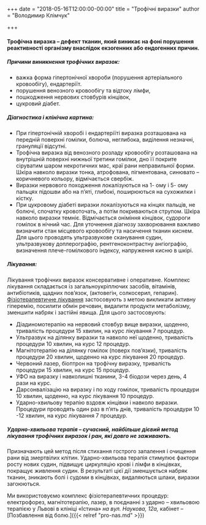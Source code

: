 +++
date = "2018-05-16T12:00:00-00:00"
title = "Трофічні виразки"
author = "Володимир Клімчук"

+++


#### Трофічна виразка –  дефект тканин, який виникає на фоні порушення реактивності організму внаслідок екзогенних або ендогенних причин.

##### Причини виникнення трофічних виразок:

* важка форма гіпертонічної хвороби (порушення артеріального кровообігу), ендартеріїт. 
* порушення венозного кровообігу та відтоку лімфи,
* пошкодження нервових стовбурів кінцівок,
* цукровий діабет.

##### Діагностика і клінічна картина:

* При гіпертонічній хворобі і ендартеріїті виразка розташована на передній поверхні гомілки, болюча, неглибока, виділення незначні, грануляції відсутні.
* Трофічна виразка від венозного розладу кровообігу розташована на внутрішній поверхні нижньої третини гомілки, дно її покрите сіруватим шаром некротичних мас, краї рани неправильної форми. Шкіра навколо виразки тонка, атрофована, пігментована, синювато – коричневого кольору, відмічається  свербіж.
* Виразки нервового походження локалізуються на 1- ому і 5- ому пальцях підошви або на п’яті, глибокі, поширюються на сухожилки і кістку.
* При цукровому діабеті виразки локалізуються на кінцях пальців, не болючі, спочатку кровоточать, а потім покриваються  струпом. Шкіра навколо виразки темніє. Відмічається оніміння кінцівок, судороги гомілок в нічний час.
Для уточнення діагнозу захворювання важливо визначити стан місцевого кровообігу та насичення тканин киснем. Для цього проводять ультразвукове сканування судин, ультразвукову доплерографію, рентгеноконтрастну ангіографію, визначення плече-гомілкового індексу, напруження кисню в шкірі.

##### Лікування:
 
Лікування трофічних виразок консервативне і оперативне. Комплекс лікування складається із загальноукріплючих засобів, вітамінів, антибіотиків,  щадних пов’язок,  (актовегін, солкосерил, гепарин). [Фізіотерапевтичне лікування](https://www.facebook.com/rodovid.center/photos/a.410236529721921/413469469398627/?type=3&__xts__%5B0%5D=68.ARBoI3l0kFBvwlZdeMn0UO_kigN0uACoqsmC2RrN0bNBU6aYvZ2if69Mm7OO_gaPzvt86qMte_nd4GSIN-zyxH1sFog6hF7Y_ccq9z5gc5ybKurMJY0nFRTinwvo0nERzqdNXYg6_eW0eEHW0F9aMHNsuXFrTh8er5jeMk8jta0GlmjSMiJFkqW0RMSwnkzWX_hb2qS8X7nwJN8WDucO1rv0Vmzxx2kExBHZSjmlmO_HhSw0fFveyqfJapHgUCrWz2ScanisYfQiLZiKEoe1bQvdDDda6lA71qwUwzxT3zbJhTC10V2whbR3YoK7fmfX_ISzeLGSe_OZmHeVbsoTHIQ&__tn__=-R) застосовують з метою викликати активну гіперемію, посилити обмін речовин, видалити продукти метаболізму, зменшити набряк і застійні явища. Для цього застосовують:

* Діадиномотерапію на нервовий стовбур вище виразки, щоденно, тривалість процедури 15 хвилин, на курс лікування 7 процедур.
* Ультразвук на ділянку виразки та навколо неї щоденно, тривалість процедури 10 хвилин, на курс 12 процедур.
* Магнітотерапію  на ділянку гомілок (поверх пов’язки), тривалість процедури 20 хвилин, щоденно на курс лікування 20 процедур.
* Червоний лазер, біоптрон на трофічну виразку, тривалість процедури 15 хвилин, на курс 15 процедур.
* УФО на виразку і навколишні тканини,  3-4 біодози через день, 4 рази на курс.
* Дарсонвалізацію на виразку і по ходу гомілок, тривалість процедури 10 хвилин, щоденно, на курс лікування 10 процедур. 
* Ударно-хвильову терапію вздовж кінцівки і навколо виразки. Процедури проводять один раз в п’ять днів, тривалість процедури 10 -12 хвилин, на курс лікування 7 процедур.

##### Ударно-хвильова терапія – сучасний, найбільше дієвий метод лікування трофічних виразок і ран, які довго не заживають.
 
Призначають цей метод після стихання гострого запалення і очищення рани від змертвілих клітин. Ударно-хвильова терапія стимулює фактори росту нових судин, підвищує циркуляцію крові і лімфи в кінцівках, покращує живлення судин. В результаті цієї дії зменшується набряк тканин, зникають болі і судоми в кінцівках, видаляються шлаки, виразки загоюються.

Ми використовуємо комплекс фізіотерапевтичних процедур: електрофорез, магнітотерапію, лазер, в поєднанні з ударно – хвильовою терапією у Львові в клініці «Істина» *на вул. Наукова, 12а,* кабінет – [Позбавлення від болю.]({{< relref "pro-nas.md" >}}) 
